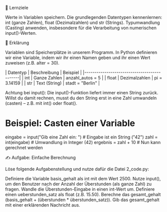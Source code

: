 🎯 Lernziele

Werte in Variablen speichern.
Die grundlegenden Datentypen kennenlernen: int (ganze Zahlen), float (Dezimalzahlen) und str (Strings).
Typumwandlung (Casting) anwenden, insbesondere für die Verarbeitung von numerischen input()-Werten.

📝 Erklärung

Variablen sind Speicherplätze in unserem Programm. In Python definieren wir eine Variable, indem wir ihr einen Namen geben und ihr einen Wert zuweisen (z.B. alter = 30).

| Datentyp | Beschreibung  | Beispiel         |
|---------------------------------------------|
| int	   | Ganze Zahlen  | anzahl_autos = 5 |
| float	   | Dezimalzahlen | pi = 3.14159     |
| str	   | Text (String) | stadt = "Berlin" |

Achtung bei input(): Die input()-Funktion liefert immer einen String zurück. Willst du damit rechnen, musst du den String erst in eine Zahl umwandeln (casten) – z.B. mit int() oder float().

# Beispiel: Casten einer Variable
eingabe = input("Gib eine Zahl ein: ") # Eingabe ist ein String ("42")
zahl = int(eingabe) # Umwandlung in Integer (42)
ergebnis = zahl + 10 # Nun kann gerechnet werden

✍️ Aufgabe: Einfache Berechnung

Löse folgende Aufgabenstellung und nutze dafür die Datei 2_code.py:

Definiere die Variable basis_gehalt als int mit dem Wert 2500.
Nutze input(), um den Benutzer nach der Anzahl der Überstunden (als ganze Zahl) zu fragen.
Wandle die Überstunden-Eingabe in einen int-Wert um.
Definiere einen ueberstunden_satz als float (z.B. 15.50).
Berechne das gesamt_gehalt (basis_gehalt + (überstunden * überstunden_satz)).
Gib das gesamt_gehalt mit einer erklärenden Nachricht aus.